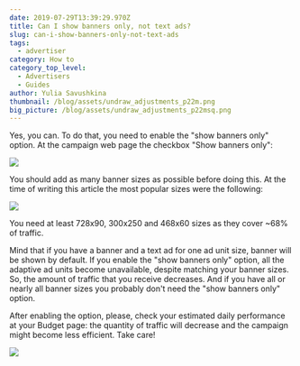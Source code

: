 ```yaml
---
date: 2019-07-29T13:39:29.970Z
title: Can I show banners only, not text ads?
slug: can-i-show-banners-only-not-text-ads
tags:
  - advertiser
category: How to
category_top_level:
  - Advertisers
  - Guides
author: Yulia Savushkina
thumbnail: /blog/assets/undraw_adjustments_p22m.png
big_picture: /blog/assets/undraw_adjustments_p22msq.png
---
```

Yes, you can. To do that, you need to enable the "show banners only" option. At the campaign web page the checkbox "Show banners only":

![](/blog/assets/banner_only.png)

You should add as many banner sizes as possible before doing this. At the time of writing this article the most popular sizes were the following: 

![](/blog/assets/снимок-экрана-101-.png)

You need at least 728x90, 300x250 and 468x60 sizes as they cover ~68% of traffic.

Mind that if you have a banner and a text ad for one ad unit size, banner will be shown by default. If you enable the "show banners only" option, all the adaptive ad units become unavailable, despite matching your banner sizes. So, the amount of traffic that you receive decreases. And if you have all or nearly all banner sizes you probably don't need the "show banners only" option.

After enabling the option, please, check your estimated daily performance at your Budget page: the quantity of traffic will decrease and the campaign might become less efficient. Take care!

![](/blog/assets/снимок-экрана-100-.png)
